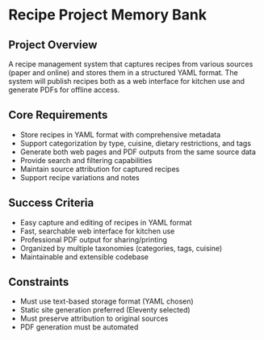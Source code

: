 # Recipe Project Memory Bank

## Project Overview
A recipe management system that captures recipes from various sources (paper and online) and stores them in a structured YAML format. The system will publish recipes both as a web interface for kitchen use and generate PDFs for offline access.

## Core Requirements
- Store recipes in YAML format with comprehensive metadata
- Support categorization by type, cuisine, dietary restrictions, and tags
- Generate both web pages and PDF outputs from the same source data
- Provide search and filtering capabilities
- Maintain source attribution for captured recipes
- Support recipe variations and notes

## Success Criteria
- Easy capture and editing of recipes in YAML format
- Fast, searchable web interface for kitchen use
- Professional PDF output for sharing/printing
- Organized by multiple taxonomies (categories, tags, cuisine)
- Maintainable and extensible codebase

## Constraints
- Must use text-based storage format (YAML chosen)
- Static site generation preferred (Eleventy selected)
- Must preserve attribution to original sources
- PDF generation must be automated 